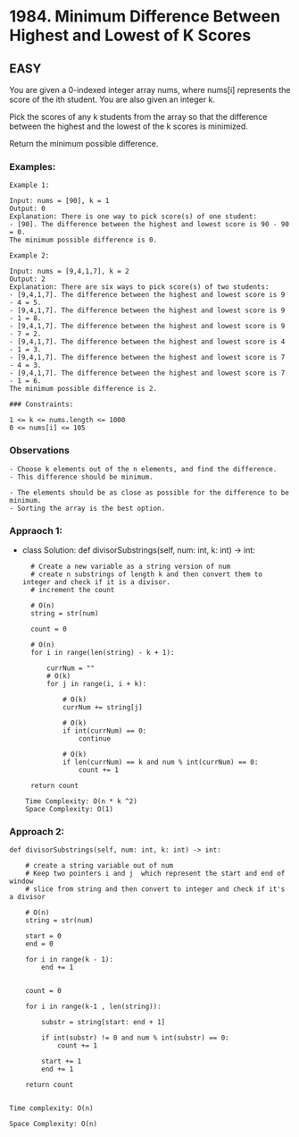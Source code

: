 # 1984. Minimum Difference Between Highest and Lowest of K Scores

## EASY

You are given a 0-indexed integer array nums, where nums[i] represents the score of the ith student. You are also given an integer k.

Pick the scores of any k students from the array so that the difference between the highest and the lowest of the k scores is minimized.

Return the minimum possible difference.

### Examples:

```
Example 1:

Input: nums = [90], k = 1
Output: 0
Explanation: There is one way to pick score(s) of one student:
- [90]. The difference between the highest and lowest score is 90 - 90 = 0.
The minimum possible difference is 0.
```

```
Example 2:

Input: nums = [9,4,1,7], k = 2
Output: 2
Explanation: There are six ways to pick score(s) of two students:
- [9,4,1,7]. The difference between the highest and lowest score is 9 - 4 = 5.
- [9,4,1,7]. The difference between the highest and lowest score is 9 - 1 = 8.
- [9,4,1,7]. The difference between the highest and lowest score is 9 - 7 = 2.
- [9,4,1,7]. The difference between the highest and lowest score is 4 - 1 = 3.
- [9,4,1,7]. The difference between the highest and lowest score is 7 - 4 = 3.
- [9,4,1,7]. The difference between the highest and lowest score is 7 - 1 = 6.
The minimum possible difference is 2.
```

```
### Constraints:

1 <= k <= nums.length <= 1000
0 <= nums[i] <= 105
```

### Observations

    - Choose k elements out of the n elements, and find the difference.
    - This difference should be minimum.

    - The elements should be as close as possible for the difference to be minimum.
    - Sorting the array is the best option.

### Appraoch 1:

- class Solution:
  def divisorSubstrings(self, num: int, k: int) -> int:

        # Create a new variable as a string version of num
        # create n substrings of length k and then convert them to integer and check if it is a divisor.
        # increment the count

        # O(n)
        string = str(num)

        count = 0

        # O(n)
        for i in range(len(string) - k + 1):

            currNum = ""
            # O(k)
            for j in range(i, i + k):

                # O(k)
                currNum += string[j]

                # O(k)
                if int(currNum) == 0:
                    continue

                # O(k)
                if len(currNum) == k and num % int(currNum) == 0:
                    count += 1

        return count

```
    Time Complexity: O(n * k ^2)
    Space Complexity: O(1)
```

### Approach 2:

    def divisorSubstrings(self, num: int, k: int) -> int:

        # create a string variable out of num
        # Keep two pointers i and j  which represent the start and end of window
        # slice from string and then convert to integer and check if it's a divisor

        # O(n)
        string = str(num)

        start = 0
        end = 0

        for i in range(k - 1):
            end += 1


        count = 0

        for i in range(k-1 , len(string)):

            substr = string[start: end + 1]

            if int(substr) != 0 and num % int(substr) == 0:
                count += 1

            start += 1
            end += 1

        return count


    Time complexity: O(n)

    Space Complexity: O(n)
